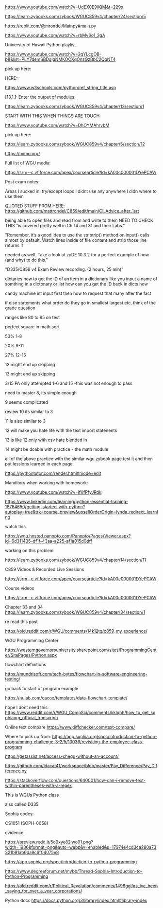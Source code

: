 https://www.youtube.com/watch?v=UdEX0E9lIQM&t=229s

https://learn.zybooks.com/zybook/WGUC859v4/chapter/24/section/5

https://replit.com/@mrondel/Mainpy#main.py

https://www.youtube.com/watch?v=rbMv6o1_3gA

University of Hawaii Python playlist 

https://www.youtube.com/watch?v=2qYLcgOB-b8&list=PLY7demSBDgigNMKOOXqOnzGzBbC2QqNT4

pick up here:

HERE:::

https://www.w3schools.com/python/ref_string_title.asp


[13.1.1: Enter the output of modules.

https://learn.zybooks.com/zybook/WGUC859v4/chapter/13/section/1

START WITH THIS WHEN THINGS ARE TOUGH:

https://www.youtube.com/watch?v=DhOYMAhrvbM

pick up here:

https://learn.zybooks.com/zybook/WGUC859v4/chapter/5/section/12

https://mimo.org/

Full list of WGU media:

https://srm--c.vf.force.com/apex/coursearticle?Id=kA00c000001DYePCAW

Post exam notes:

Areas I sucked in:
try/except
loops I didnt use any anywhere I didn where to use them

QUOTED STUFF FROM HERE: https://github.com/mattrondel/C859/edit/main/CI_Advice_after_1srt

 being able to open files and read from and write to them  NEED TO CHECK THIS "is covered pretty well in Ch 14 and 31 and their Labs."
 
"Remember, it’s a good idea to use the str strip() method on input() calls almost by default. Watch lines inside of file content and strip those line returns if 

needed as well. Take a look at zyDE 10.3.2 for a perfect example of how (and why) to do this."

"D335/C859 v4 Exam Review recording. (2 hours, 25 min)"

dictaries how to get the ID of an item in a dictionary like you input a name of somthing in a dictonary or list how can you get the ID back
in dicts how 

candy machine
int input first then how to request that many after the fact


if else statements
what order do they go in smallest largest etc, think of the grade question

ranges like 80 to 85 on test 


perfect square in math.sqrt


53% 1-8

20% 9-11

27% 12-15

   12 might end up skipping

   13 might end up skipping



3/15 PA only attempted 1-6 and 15 -this was not enough to pass

need to master 8, its simple enough

9 seems complicated

review 10 its similar to 3

11 is also similar to 3

12 will make you hate life with the text import statenents

13 is like 12 only with csv hate blended in

14 might be doable with practice - the math module

all of the above practice with the similar wgu zybook page test it and then put lessions learned in each page



https://pythontutor.com/render.html#mode=edit

Manditory when working with homework:

https://www.youtube.com/watch?v=jfKfPfyJRdk

https://www.linkedin.com/learning/python-essential-training-18764650/getting-started-with-python?autoplay=true&trk=course_preview&upsellOrderOrigin=lynda_redirect_learning

watch this

https://wgu.hosted.panopto.com/Panopto/Pages/Viewer.aspx?id=6d311436-df1f-43aa-a225-af1a015d0dff


working on this problem

https://learn.zybooks.com/zybook/WGUC859v4/chapter/14/section/11

C859 Videos & Recorded Live Sessions

https://srm--c.vf.force.com/apex/coursearticle?Id=kA00c000001DYePCAW

Course videos

https://srm--c.vf.force.com/apex/coursearticle?Id=kA00c000001DYePCAW

Chapter 33 and 34
https://learn.zybooks.com/zybook/WGUC859v4/chapter/34/section/1

re read this post

https://old.reddit.com/r/WGU/comments/14k12tq/c859_my_experience/

WGU Programming Center

https://westerngovernorsuniversity.sharepoint.com/sites/ProgrammingCenter/SitePages/Python.aspx


flowchart definitions

https://mundrisoft.com/tech-bytes/flowchart-in-software-engineering-testing/

go back to start of program example

https://nulab.com/cacoo/templates/data-flowchart-template/

hope I dont need this:
https://www.reddit.com/r/WGU_CompSci/comments/kklqhh/how_to_get_sophiaorg_official_transcript/

Online text compare
https://www.diffchecker.com/text-compare/

Where to pick up from:
https://app.sophia.org/spcc/introduction-to-python-programming-challenge-3-2/5/13036/revisiting-the-employee-class-program


https://getassist.net/access-chegg-without-an-account/

https://github.com/idacat41/workspace/blob/master/Pay_Difference/Pay_Difference.py

https://stackoverflow.com/questions/640001/how-can-i-remove-text-within-parentheses-with-a-regex

This is WGUs Python class

also called D335

Sophia codes:

CS1051 (SOPH-0058)

evidence:

https://preview.redd.it/5o9xye82iwo91.png?width=1936&format=png&auto=webp&v=enabled&s=17974e4cd3ca280a73321b91ab6da9c6f04075e8

https://app.sophia.org/spcc/introduction-to-python-programming

https://www.degreeforum.net/mybb/Thread-Sophia-Introduction-to-Python-Programming

https://old.reddit.com/r/Political_Revolution/comments/1498ggi/as_ive_been_saying_for_over_a_year_corporations/


Python docs
https://docs.python.org/3/library/index.html#library-index
